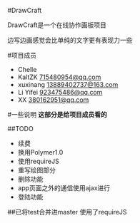 ﻿#DrawCraft

DrawCraft是一个在线协作画板项目

边写边画感觉会比单纯的文字更有表现力一些




#项目成员
* Chelle
* KaltZK <715480954@qq.com>
* xuxinang <13889402737@163.com>
* Li Yifei <923475486@qq.com>
* XX <380162951@qq.com>

#一些说明
**这部分是给项目成员看的**


##TODO
* 续费
* 换用Polymer1.0
* 使用requireJS
* 重写绘图部分
* 删除功能
* app页面之外的通信使用ajax进行
* 登陆功能

##已将test合并进master 使用了requireJS
